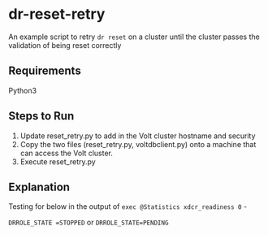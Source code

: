# dr-reset-retry

An example script to retry `dr reset` on a cluster until the cluster passes the validation of being reset correctly

## Requirements
Python3

## Steps to Run
1. Update reset_retry.py to add in the Volt cluster hostname and security
2. Copy the two files (reset_retry.py, voltdbclient.py) onto a machine that can access the Volt cluster. 
3. Execute reset_retry.py

## Explanation
Testing for below in the output of `exec @Statistics xdcr_readiness 0` -

`DRROLE_STATE =STOPPED` or `DRROLE_STATE=PENDING`
